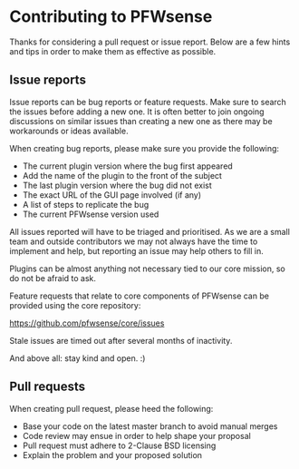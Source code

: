 Contributing to PFWsense
========================

Thanks for considering a pull request or issue report.  Below are a
few hints and tips in order to make them as effective as possible.

Issue reports
-------------

Issue reports can be bug reports or feature requests.  Make sure to
search the issues before adding a new one.  It is often better to
join ongoing discussions on similar issues than creating a new one
as there may be workarounds or ideas available.

When creating bug reports, please make sure you provide the following:

* The current plugin version where the bug first appeared
* Add the name of the plugin to the front of the subject
* The last plugin version where the bug did not exist
* The exact URL of the GUI page involved (if any)
* A list of steps to replicate the bug
* The current PFWsense version used

All issues reported will have to be triaged and prioritised.  As we
are a small team and outside contributors we may not always have the
time to implement and help, but reporting an issue may help others
to fill in.

Plugins can be almost anything not necessary tied to our core mission,
so do not be afraid to ask.

Feature requests that relate to core components of PFWsense can be provided
using the core repository:

https://github.com/pfwsense/core/issues

Stale issues are timed out after several months of inactivity.

And above all: stay kind and open.  :)

Pull requests
-------------

When creating pull request, please heed the following:

* Base your code on the latest master branch to avoid manual merges
* Code review may ensue in order to help shape your proposal
* Pull request must adhere to 2-Clause BSD licensing
* Explain the problem and your proposed solution
